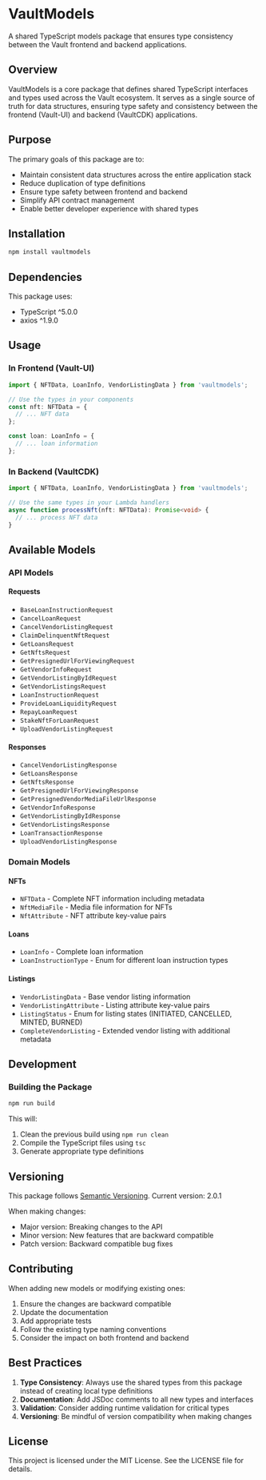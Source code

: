 # VaultModels

A shared TypeScript models package that ensures type consistency between the Vault frontend and backend applications.

## Overview

VaultModels is a core package that defines shared TypeScript interfaces and types used across the Vault ecosystem. It serves as a single source of truth for data structures, ensuring type safety and consistency between the frontend (Vault-UI) and backend (VaultCDK) applications.

## Purpose

The primary goals of this package are to:

- Maintain consistent data structures across the entire application stack
- Reduce duplication of type definitions
- Ensure type safety between frontend and backend
- Simplify API contract management
- Enable better developer experience with shared types

## Installation

```bash
npm install vaultmodels
```

## Dependencies

This package uses:
- TypeScript ^5.0.0
- axios ^1.9.0

## Usage

### In Frontend (Vault-UI)

```typescript
import { NFTData, LoanInfo, VendorListingData } from 'vaultmodels';

// Use the types in your components
const nft: NFTData = {
  // ... NFT data
};

const loan: LoanInfo = {
  // ... loan information
};
```

### In Backend (VaultCDK)

```typescript
import { NFTData, LoanInfo, VendorListingData } from 'vaultmodels';

// Use the same types in your Lambda handlers
async function processNft(nft: NFTData): Promise<void> {
  // ... process NFT data
}
```

## Available Models

### API Models

#### Requests
- `BaseLoanInstructionRequest`
- `CancelLoanRequest`
- `CancelVendorListingRequest`
- `ClaimDelinquentNftRequest`
- `GetLoansRequest`
- `GetNftsRequest`
- `GetPresignedUrlForViewingRequest`
- `GetVendorInfoRequest`
- `GetVendorListingByIdRequest`
- `GetVendorListingsRequest`
- `LoanInstructionRequest`
- `ProvideLoanLiquidityRequest`
- `RepayLoanRequest`
- `StakeNftForLoanRequest`
- `UploadVendorListingRequest`

#### Responses
- `CancelVendorListingResponse`
- `GetLoansResponse`
- `GetNftsResponse`
- `GetPresignedUrlForViewingResponse`
- `GetPresignedVendorMediaFileUrlResponse`
- `GetVendorInfoResponse`
- `GetVendorListingByIdResponse`
- `GetVendorListingsResponse`
- `LoanTransactionResponse`
- `UploadVendorListingResponse`

### Domain Models

#### NFTs
- `NFTData` - Complete NFT information including metadata
- `NftMediaFile` - Media file information for NFTs
- `NftAttribute` - NFT attribute key-value pairs

#### Loans
- `LoanInfo` - Complete loan information
- `LoanInstructionType` - Enum for different loan instruction types

#### Listings
- `VendorListingData` - Base vendor listing information
- `VendorListingAttribute` - Listing attribute key-value pairs
- `ListingStatus` - Enum for listing states (INITIATED, CANCELLED, MINTED, BURNED)
- `CompleteVendorListing` - Extended vendor listing with additional metadata

## Development

### Building the Package

```bash
npm run build
```

This will:
1. Clean the previous build using `npm run clean`
2. Compile the TypeScript files using `tsc`
3. Generate appropriate type definitions

## Versioning

This package follows [Semantic Versioning](https://semver.org/). Current version: 2.0.1

When making changes:
- Major version: Breaking changes to the API
- Minor version: New features that are backward compatible
- Patch version: Backward compatible bug fixes

## Contributing

When adding new models or modifying existing ones:

1. Ensure the changes are backward compatible
2. Update the documentation
3. Add appropriate tests
4. Follow the existing type naming conventions
5. Consider the impact on both frontend and backend

## Best Practices

1. **Type Consistency**: Always use the shared types from this package instead of creating local type definitions
2. **Documentation**: Add JSDoc comments to all new types and interfaces
3. **Validation**: Consider adding runtime validation for critical types
4. **Versioning**: Be mindful of version compatibility when making changes

## License

This project is licensed under the MIT License. See the LICENSE file for details. 